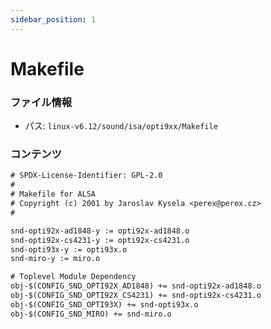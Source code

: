 ```yaml
---
sidebar_position: 1
---
```

# Makefile

### ファイル情報

- パス: `linux-v6.12/sound/isa/opti9xx/Makefile`

### コンテンツ

```txt
# SPDX-License-Identifier: GPL-2.0
#
# Makefile for ALSA
# Copyright (c) 2001 by Jaroslav Kysela <perex@perex.cz>
#

snd-opti92x-ad1848-y := opti92x-ad1848.o
snd-opti92x-cs4231-y := opti92x-cs4231.o
snd-opti93x-y := opti93x.o
snd-miro-y := miro.o

# Toplevel Module Dependency
obj-$(CONFIG_SND_OPTI92X_AD1848) += snd-opti92x-ad1848.o
obj-$(CONFIG_SND_OPTI92X_CS4231) += snd-opti92x-cs4231.o
obj-$(CONFIG_SND_OPTI93X) += snd-opti93x.o
obj-$(CONFIG_SND_MIRO) += snd-miro.o

```
